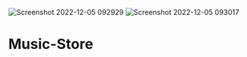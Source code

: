 ![Screenshot 2022-12-05 092929](https://user-images.githubusercontent.com/97616813/205590047-7800e8cf-bd5a-41c0-8408-6d921ff696b7.png)
![Screenshot 2022-12-05 093017](https://user-images.githubusercontent.com/97616813/205590090-e3a057fd-56df-4e42-9fa6-175c85e5fed4.png)
# Music-Store
